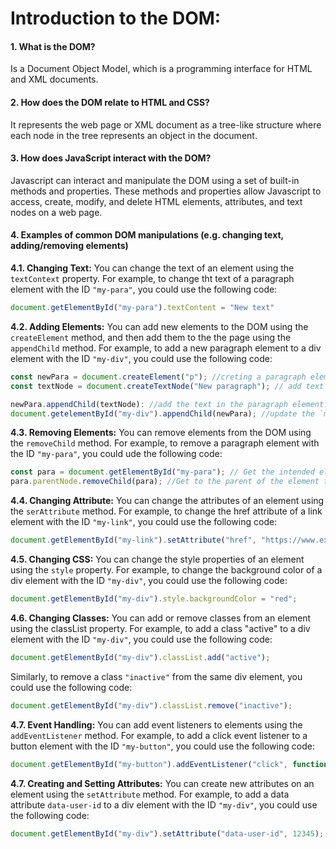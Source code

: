 # Introduction to the DOM:
#### 1. What is the DOM?
Is a Document Object Model, which is a programming interface for HTML and XML documents.
#### 2. How does the DOM relate to HTML and CSS?
It represents the web page or XML document as a tree-like structure where each node in the tree represents an object in the document.
#### 3. How does JavaScript interact with the DOM?
Javascript can interact and manipulate the DOM using a set of built-in methods and properties. These methods and properties allow Javascript to access, create, modify, and delete HTML elements, attributes, and text nodes on a web page. 
#### 4. Examples of common DOM manipulations (e.g. changing text, adding/removing elements)
**4.1. Changing Text:** You can change the text of an element using the `textContext` property.
For example, to change tht text of a paragraph element with the ID `"my-para"`, you could use the following code:

```Javascript
document.getElementById("my-para").textContent = "New text"
```

**4.2. Adding Elements:** You can add new elements to the DOM using the `createElement` method, and then add them to the the page using the `appendChild` method. For example, to add a new paragraph element to a div element with the ID `"my-div"`, you could use the following code:

```Javascript
const newPara = document.createElement("p"); //creting a paragraph element
const textNode = document.createTextNode("New paragraph"); // add text or paragraph

newPara.appendChild(textNode): //add the text in the paragraph element.
document.getelementById("my-div").appendChild(newPara); //update the `my-div` ID with the new paragaraph.
```

**4.3. Removing Elements:** You can remove elements from the DOM using the `removeChild` method. For example, to remove a paragraph element with the ID `"my-para"`, you could ude the following code: 

```Javascript
const para = document.getElementById("my-para"); // Get the intended element by it's ID name
para.parentNode.removeChild(para); //Get to the parent of the element to be removed, and specify the child to be removed.
```

**4.4. Changing Attribute:** You can change the attributes of an element using the `serAttribute` method. For example, to change the href attribute of a link element with the ID `"my-link"`, you could use the following code:

```Javascript
document.getElementById("my-link").setAttribute("href", "https://www.example.com");
```


**4.5. Changing CSS:** You can change the style properties of an element using the `style` property. For example, to change the background color of a div element with the ID `"my-div"`, you could use the following code:

```Javascript
document.getElementById("my-div").style.backgroundColor = "red";
````

**4.6. Changing Classes:** You can add or remove classes from an element using the classList property. For example, to add a class "active" to a div element with the ID `"my-div"`, you could use the following code:

```Javascript
document.getElementById("my-div").classList.add("active");
````

Similarly, to remove a class `"inactive"` from the same div element, you could use the following code:

```Javascript
document.getElementById("my-div").classList.remove("inactive");
````

**4.7. Event Handling:** You can add event listeners to elements using the `addEventListener` method. For example, to add a click event listener to a button element with the ID `"my-button"`, you could use the following code:

```Javascript
document.getElementById("my-button").addEventListener("click", function() {alert("Button clicked")}); // the addEventListener takes in two arguments, the event in this case it is a click, and a function that throws an alert message.
````

**4.7. Creating and Setting Attributes:** You can create new attributes on an element using the `setAttribute` method. For example, to add a data attribute `data-user-id` to a div element with the ID `"my-div"`, you could use the following code:

```Javascript
document.getElementById("my-div").setAttribute("data-user-id", 12345); // setAttribute takes in two arguments the key of the attribute in this case is "data-user-id" and it's value, in this case "12345"
````
